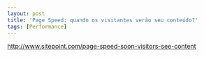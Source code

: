```yaml
---
layout: post
title: 'Page Speed: quando os visitantes verão seu conteúdo?'
tags: [Performance]
---
```


<http://www.sitepoint.com/page-speed-soon-visitors-see-content>
